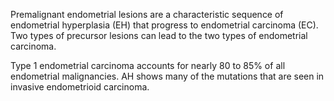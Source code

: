 Premalignant endometrial lesions are a characteristic sequence of endometrial hyperplasia (EH) that progress to endometrial carcinoma (EC). Two types of precursor lesions can lead to the two types of endometrial carcinoma.

Type 1 endometrial carcinoma accounts for nearly 80 to 85% of all endometrial malignancies. AH shows many of the mutations that are seen in invasive endometrioid carcinoma.